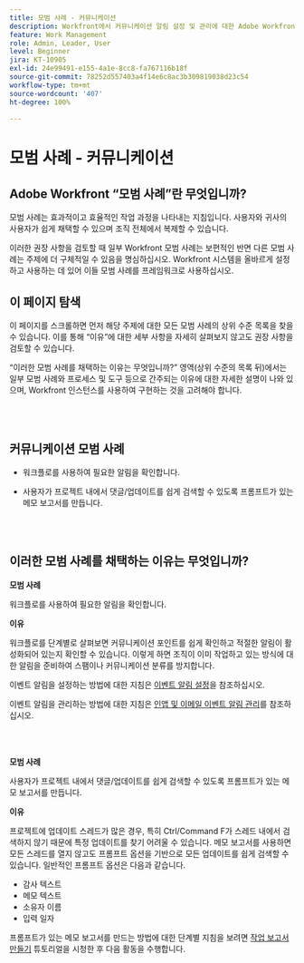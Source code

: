 ```yaml
---
title: 모범 사례 - 커뮤니케이션
description: Workfront에서 커뮤니케이션 알림 설정 및 관리에 대한 Adobe Workfront 전문가의 모범 사례 권장 사항을 살펴봅니다.
feature: Work Management
role: Admin, Leader, User
level: Beginner
jira: KT-10905
exl-id: 24e99491-e155-4a1e-8cc8-fa767116b18f
source-git-commit: 78252d557403a4f14e6c8ac3b309819038d23c54
workflow-type: tm+mt
source-wordcount: '407'
ht-degree: 100%

---
```


# 모범 사례 - 커뮤니케이션

## Adobe Workfront “모범 사례”란 무엇입니까?

모범 사례는 효과적이고 효율적인 작업 과정을 나타내는 지침입니다. 사용자와 귀사의 사용자가 쉽게 채택할 수 있으며 조직 전체에서 복제할 수 있습니다.

이러한 권장 사항을 검토할 때 일부 Workfront 모범 사례는 보편적인 반면 다른 모범 사례는 주제에 더 구체적일 수 있음을 명심하십시오. Workfront 시스템을 올바르게 설정하고 사용하는 데 있어 이들 모범 사례를 프레임워크로 사용하십시오.

## 이 페이지 탐색

이 페이지를 스크롤하면 먼저 해당 주제에 대한 모든 모범 사례의 상위 수준 목록을 찾을 수 있습니다. 이를 통해 “이유”에 대한 세부 사항을 자세히 살펴보지 않고도 권장 사항을 검토할 수 있습니다.

“이러한 모범 사례를 채택하는 이유는 무엇입니까?” 영역(상위 수준의 목록 뒤)에서는 일부 모범 사례와 프로세스 및 도구 등으로 간주되는 이유에 대한 자세한 설명이 나와 있으며, Workfront 인스턴스를 사용하여 구현하는 것을 고려해야 합니다.

</br>
</br>

## 커뮤니케이션 모범 사례

* 워크플로를 사용하여 필요한 알림을 확인합니다.

* 사용자가 프로젝트 내에서 댓글/업데이트를 쉽게 검색할 수 있도록 프롬프트가 있는 메모 보고서를 만듭니다.

</br>
</br>

## 이러한 모범 사례를 채택하는 이유는 무엇입니까?

**모범 사례**

워크플로를 사용하여 필요한 알림을 확인합니다.

**이유**

워크플로를 단계별로 살펴보면 커뮤니케이션 포인트를 쉽게 확인하고 적절한 알림이 활성화되어 있는지 확인할 수 있습니다. 이렇게 하면 조직이 이미 작업하고 있는 방식에 대한 알림을 준비하여 스팸이나 커뮤니케이션 분류를 방지합니다.

이벤트 알림을 설정하는 방법에 대한 지침은 [이벤트 알림 설정](https://experienceleague.adobe.com/docs/workfront-learn/tutorials-workfront/administration-and-setup/email-and-in-app-notifications/admin-set-up-event-notifications.html?lang=ko)을 참조하십시오.

이벤트 알림을 관리하는 방법에 대한 지침은 [인앱 및 이메일 이벤트 알림 관리](https://experienceleague.adobe.com/docs/workfront-learn/tutorials-workfront/administration-and-setup/email-and-in-app-notifications/manage-inapp-and-email-notifications.html?lang=ko)를 참조하십시오.

</br>
</br>


**모범 사례**

사용자가 프로젝트 내에서 댓글/업데이트를 쉽게 검색할 수 있도록 프롬프트가 있는 메모 보고서를 만듭니다.



**이유**

프로젝트에 업데이트 스레드가 많은 경우, 특히 Ctrl/Command F가 스레드 내에서 검색하지 않기 때문에 특정 업데이트를 찾기 어려울 수 있습니다. 메모 보고서를 사용하면 모든 스레드를 열지 않고도 프롬프트 옵션을 기반으로 모든 업데이트를 쉽게 검색할 수 있습니다. 일반적인 프롬프트 옵션은 다음과 같습니다.

* 감사 텍스트
* 메모 텍스트
* 소유자 이름
* 입력 일자

프롬프트가 있는 메모 보고서를 만드는 방법에 대한 단계별 지침을 보려면 [작업 보고서 만들기](https://experienceleague.adobe.com/docs/workfront-learn/tutorials-workfront/reporting/basic-reporting/create-a-task-report.html?lang=ko) 튜토리얼을 시청한 후 다음 활동을 수행합니다.

